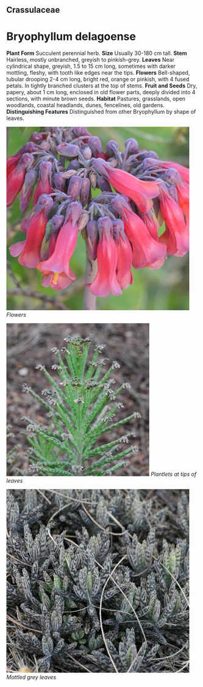 ## Crassulaceae
# Bryophyllum delagoense
 **Plant Form** Succulent perennial herb. **Size** Usually 30-180 cm tall. **Stem** Hairless, mostly unbranched, greyish to pinkish-grey. **Leaves** Near cylindrical shape, greyish, 1.5 to 15 cm long, sometimes with darker mottling, fleshy, with tooth like edges near the tips. **Flowers** Bell-shaped, tubular drooping 2-4 cm long, bright red, orange or pinkish, with 4 fused petals. In tightly branched clusters at the top of stems. **Fruit and Seeds** Dry, papery, about 1 cm long, enclosed in old flower parts, deeply divided into 4 sections, with minute brown seeds. **Habitat** Pastures, grasslands, open woodlands, coastal headlands, dunes, fencelines, old gardens. **Distinguishing Features** Distinguished from other Bryophyllum by shape of leaves.


![Flowers](87816_P1233296.jpg)
 *Flowers* 

![Plantlets at tips of leaves](12259_DSC_0111.jpg)
 *Plantlets at tips of leaves* 

![Mottled grey leaves](105984_P1267124.jpg)
 *Mottled grey leaves* 

